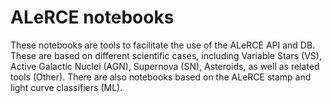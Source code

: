 # ALeRCE notebooks

These notebooks are tools to facilitate the use of the ALeRCE API and DB. These are based on different scientific cases, including Variable Stars (VS), Active Galactic Nuclei (AGN), Supernova (SN), Asteroids, as well as related tools (Other). There are also notebooks based on the ALeRCE stamp and light curve classifiers (ML). 
